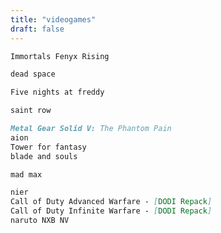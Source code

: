 ```yaml
---
title: "videogames"
draft: false
---
```


```markdown
Immortals Fenyx Rising
```

```markdown
dead space
```

```markdown
Five nights at freddy
```

```markdown
saint row
```

```markdown
Metal Gear Solid V: The Phantom Pain
aion
Tower for fantasy
blade and souls
```

```markdown
mad max
```

```markdown
nier
Call of Duty Advanced Warfare - [DODI Repack]
Call of Duty Infinite Warfare - [DODI Repack]
naruto NXB NV
```
